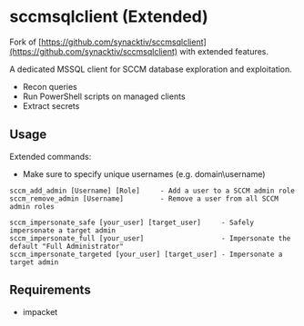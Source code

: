 # sccmsqlclient (Extended)

Fork of [https://github.com/synacktiv/sccmsqlclient](https://github.com/synacktiv/sccmsqlclient) with extended features.

A dedicated MSSQL client for SCCM database exploration and exploitation.
- Recon queries
- Run PowerShell scripts on managed clients
- Extract secrets

## Usage 

Extended commands:
- Make sure to specify unique usernames (e.g. domain\username)
```
sccm_add_admin [Username] [Role]     - Add a user to a SCCM admin role
sccm_remove_admin [Username]         - Remove a user from all SCCM admin roles

sccm_impersonate_safe [your_user] [target_user]     - Safely impersonate a target admin
sccm_impersonate_full [your_user]                   - Impersonate the default "Full Administrator"
sccm_impersonate_targeted [your_user] [target_user] - Impersonate a target admin
```

## Requirements
- impacket